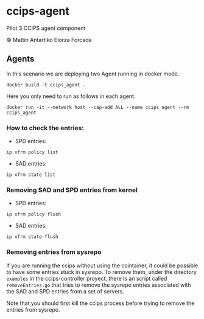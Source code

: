 # ccips-agent
Pilot 3 CCIPS agent component

 © Mattin Antartiko Elorza Forcada
## Agents
In this scenario we are deploying two Agent running in docker mode.

```bash!
docker build -t ccips_agent .
```

Here you only need to run as follows in each agent.
```bash!
docker run -it --network host --cap-add ALL --name ccips_agent --rm ccips_agent
```

### How to check the entries:
* SPD entries:
```
ip xfrm policy list
```
* SAD entries:
```
ip xfrm state list
```

### Removing SAD and SPD entries from kernel

* SPD entries:
```
ip xfrm policy flush
```
* SAD entries:
```
ip xfrm state flush
```

### Removing entries from sysrepo

If you are running the ccips without using the cointainer, it could be possible to have some entries stuck in sysrepo. To remove them, under the directory `examples` in the ccips-controller proyect, there is an script called `removeEntries.go` that tries to remove the sysrepo entries associated with the SAD and SPD entries from a set of servers. 

Note that you should first kill the ccips process before trying to remove the entries from sysrepo. 
